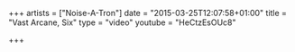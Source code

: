 +++
artists = ["Noise-A-Tron"]
date = "2015-03-25T12:07:58+01:00"
title = "Vast Arcane, Six"
type = "video"
youtube = "HeCtzEsOUc8"

+++

